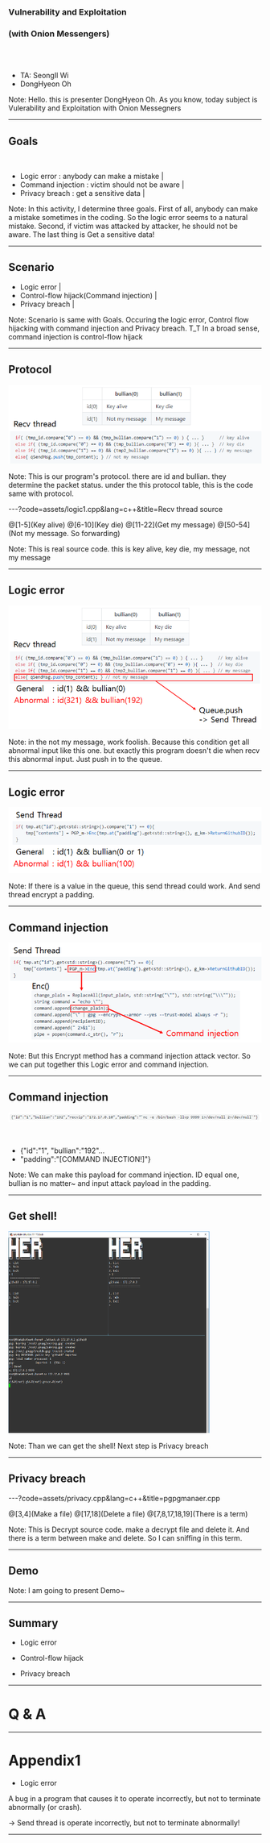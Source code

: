 ### Vulnerability and Exploitation
### (with Onion Messengers)

<br>
<br>

- TA: SeongIl Wi
- DongHyeon Oh

Note:
Hello. this is presenter DongHyeon Oh.
As you know, today subject is Vulerability and Exploitation with Onion Messegners

---

## Goals

<br>

- Logic error : anybody can make a mistake |
- Command injection : victim should not be aware |
- Privacy breach : get a sensitive data |

Note:
In this activity, I determine three goals.
First of all, anybody can make a mistake sometimes in the coding.
So the logic error seems to a natural mistake.
Second, if victim was attacked by attacker, he should not be aware.
The last thing is Get a sensitive data!

---

## Scenario

- Logic error |
- Control-flow hijack(Command injection) |
- Privacy breach |


Note:
Scenario is same with Goals.
Occuring the logic error, Control flow hijacking with command injection and
Privacy breach.
T_T In a broad sense, command injection is control-flow hijack

---

## Protocol

![logic1](images/logic1.png)

Note:
This is our program's protocol.
there are id and bullian. they determine the packet status.
under the this protocol table, this is the code same with protocol.


---?code=assets/logic1.cpp&lang=c++&title=Recv thread source

@[1-5](Key alive)
@[6-10](Key die)
@[11-22](Get my message)
@[50-54](Not my message. So forwarding)

Note:
This is real source code.
this is key alive, key die, my message, not my message

---

## Logic error

![logic2](images/logic2.png)

Note:
in the not my message, work foolish.
Because this condition get all abnormal input like this one.
but exactly this program doesn't die when recv this abnormal input.
Just push in to the queue.

---

## Logic error

![logic3](images/logic3.png)

Note:
If there is a value in the queue, this send thread could work.
And send thread encrypt a padding.

---

## Command injection

![cmdi1](images/cmdi1.png)

Note:
But this Encrypt method has a command injection attack vector.
So we can put together this Logic error and command injection.

---

## Command injection

![cmdi2](images/cmdi2.png) 

<br>

- {"id":"1", "bullian":"192"...
- "padding":"[COMMAND INJECTION!]"}

Note:
We can make this payload for command injection.
ID equal one, bullian is no matter~
and input attack payload in the padding.

---

## Get shell!

<img src="images/shell.png" width=400px height=400px>

Note:
Than we can get the shell!
Next step is Privacy breach

---

## Privacy breach

---?code=assets/privacy.cpp&lang=c++&title=pgpgmanaer.cpp

@[3,4](Make a file)
@[17,18](Delete a file)
@[7,8,17,18,19](There is a term)

Note:
This is Decrypt source code.
make a decrypt file and delete it.
And there is a term between make and delete.
So I can sniffing in this term.

---

## Demo

Note:
I am going to present Demo~

---

## Summary

- Logic error

- Control-flow hijack

- Privacy breach

---

# Q & A

---

# Appendix1

- Logic error

A bug in a program that causes it to operate incorrectly,
but not to terminate abnormally (or crash).

-> Send thread is operate incorrectly,
   but not to terminate abnormally!

---


